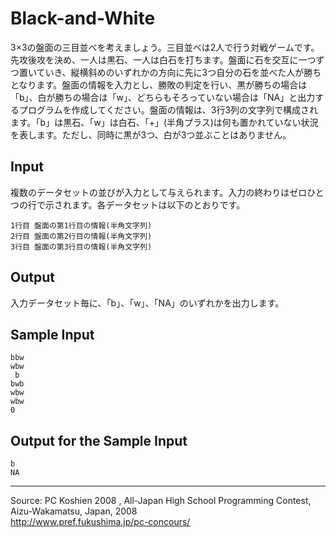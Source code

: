 # Black-and-White

3×3の盤面の三目並べを考えましょう。三目並べは2人で行う対戦ゲームです。先攻後攻を決め、一人は黒石、一人は白石を打ちます。盤面に石を交互に一つずつ置いていき、縦横斜めのいずれかの方向に先に3つ自分の石を並べた人が勝ちとなります。盤面の情報を入力とし、勝敗の判定を行い、黒が勝ちの場合は「b」、白が勝ちの場合は「w」、どちらもそろっていない場合は「NA」と出力するプログラムを作成してください。盤面の情報は、3行3列の文字列で構成されます。「b」は黒石、「w」は白石、「+」(半角プラス)は何も置かれていない状況を表します。ただし、同時に黒が3つ、白が3つ並ぶことはありません。

## Input

複数のデータセットの並びが入力として与えられます。入力の終わりはゼロひとつの行で示されます。各データセットは以下のとおりです。

    1行目 盤面の第1行目の情報(半角文字列)
    2行目 盤面の第2行目の情報(半角文字列)
    3行目 盤面の第3行目の情報(半角文字列)

## Output

入力データセット毎に、「b」、「w」、「NA」のいずれかを出力します。

## Sample Input

    bbw
    wbw
     b
    bwb
    wbw
    wbw
    0

## Output for the Sample Input

    b
    NA

* * *

Source: PC Koshien 2008 , All-Japan High School Programming Contest, Aizu-Wakamatsu, Japan, 2008   
<http://www.pref.fukushima.jp/pc-concours/>
